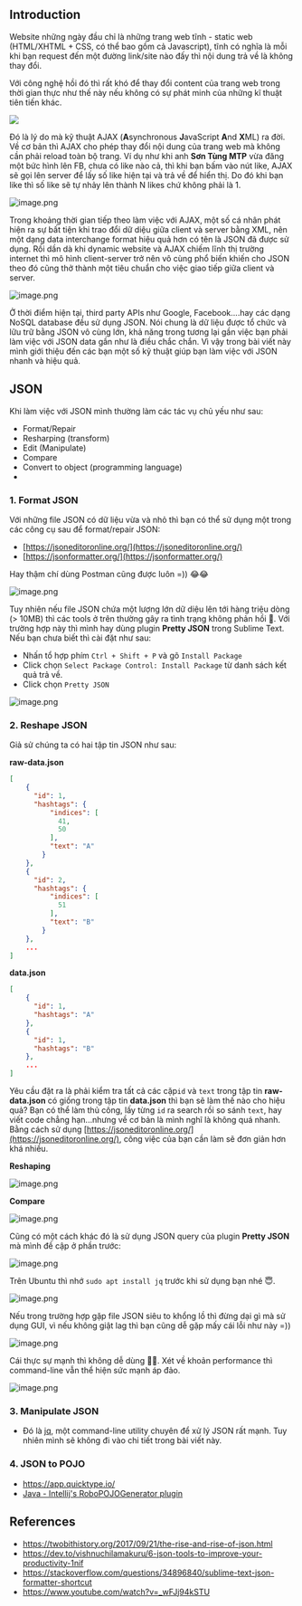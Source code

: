 ## Introduction
Website những ngày đầu chỉ là những trang web tĩnh - static web (HTML/XHTML + CSS, có thể bao gồm cả Javascript), tĩnh có nghĩa là mỗi khi bạn request đến một đường link/site nào đấy thì nội dung trả về là không thay đổi.

Với công nghệ hồi đó thì rất khó để thay đổi content của trang web trong thời gian thực như thế này nếu không có sự phát minh của những kĩ thuật tiên tiến khác.

![](https://images.viblo.asia/9233c9b6-77a5-4b82-a114-b183e8db1064.gif)

Đó là lý do mà kỹ thuật AJAX (**A**synchronous **J**avaScript **A**nd **X**ML) ra đời. Về cơ bản thì AJAX cho phép thay đổi nội dung của trang web mà không cần phải reload toàn bộ trang. Ví dụ như khi anh **Sơn Tùng MTP** vừa đăng một bức hình lên FB, chưa có like nào cả, thì khi bạn bấm vào nút like, AJAX sẽ gọi lên server để lấy số like hiện tại và trả về để hiển thị. Do đó khi bạn like thì số like sẽ tự nhảy lên thành N likes chứ không phải là 1.

![image.png](https://images.viblo.asia/5174572a-4943-4b6f-bc7b-742259d4aa4b.png)

Trong khoảng thời gian tiếp theo làm việc với AJAX, một số cá nhân phát hiện ra sự bất tiện khi trao đổi dữ diệu giữa client và server bằng XML, nên một dạng data interchange format hiệu quả hơn có tên là JSON đã được sử dụng. Rồi dần dà khi dynamic website và AJAX chiếm lĩnh thị trường internet thì mô hình client-server trở nên vô cùng phổ biến khiến cho JSON theo đó cũng thở thành một tiêu chuẩn cho việc giao tiếp giữa client và server. 

![image.png](https://images.viblo.asia/03929eee-94b0-4e11-8ea9-d842a3d1a85b.png)

Ở thời điểm hiện tại, third party APIs như Google, Facebook....hay các dạng NoSQL database đều sử dụng JSON. Nói chung là dữ liệu được tổ chức và lữu trữ bằng JSON vô cùng lớn, khả năng trong tương lại gần việc bạn phải làm việc với JSON data gần như là điều chắc chắn. Vì vậy trong bài viết này mình giới thiệu đến các bạn một số kỹ thuật giúp bạn làm việc với JSON nhanh và hiệu quả.

## JSON

Khi làm việc với JSON mình thường làm các tác vụ chủ yếu như sau:
- Format/Repair
- Resharping (transform)
- Edit (Manipulate)
- Compare
- Convert to object (programming language)
- 
### 1. Format JSON

Với những file JSON có dữ liệu vừa và nhỏ thì bạn có thể sử dụng một trong các công cụ sau để format/repair JSON:
- [https://jsoneditoronline.org/](https://jsoneditoronline.org/)
- [https://jsonformatter.org/](https://jsonformatter.org/)

Hay thậm chí dùng Postman cũng được luôn =)) 😂😂

![image.png](https://images.viblo.asia/1fa03ff1-b16d-491e-b61a-9f21f6d68c9f.png)

Tuy nhiên nếu file JSON chứa một lượng lớn dữ diệu lên tới hàng triệu dòng (> 10MB) thì các tools ở trên thường gây ra tình trạng không phản hồi 🥲. Với trường hợp này thì mình hay dùng plugin **Pretty JSON** trong Sublime Text.
Nếu bạn chưa biết thì cài đặt như sau:

- Nhấn tổ hợp phím `Ctrl + Shift + P` và gõ  `Install Package`
- Click chọn `Select Package Control: Install Package` từ danh sách kết quả trả về.
- Click chọn `Pretty JSON`

![image.png](https://images.viblo.asia/ce0367cf-a3e3-4db5-b49d-debaec3a173d.png)

### 2. Reshape JSON
Giả sử chúng ta có hai tập tin JSON như sau:

**raw-data.json**

```json
[
    {
      "id": 1,
      "hashtags": {
          "indices": [
            41,
            50
          ],
          "text": "A"
        }
    },
    {
      "id": 2,
      "hashtags": {
          "indices": [
            51
          ],
          "text": "B"
        }
    },
    ...
]
```

**data.json**
```json
[
    {
      "id": 1,
      "hashtags": "A"
    },
    {
      "id": 1,
      "hashtags": "B"
    },
    ...
]
```

Yêu cầu đặt ra là phải kiểm tra tất cả các cặp`id` và `text` trong tập tin **raw-data.json** có giống trong tập tin **data.json** thì bạn sẽ làm thế nào cho hiệu quả? Bạn có thể làm thủ công, lấy từng `id` ra search rồi so sánh `text`, hay viết code chẳng hạn...nhưng về cơ bản là mình nghĩ là không quá nhanh. Bằng cách sử dụng [https://jsoneditoronline.org/](https://jsoneditoronline.org/), công việc của bạn cần làm sẽ đơn giản hơn khá nhiều.

**Reshaping**

![image.png](https://images.viblo.asia/4d56663d-4af9-4ee4-8424-4f7f0ae1c78b.png)

**Compare**

![image.png](https://images.viblo.asia/27b3ce26-5feb-4bc5-961b-57d6fd4fa34a.png)

Cũng có một cách khác đó là sử dụng JSON query của plugin **Pretty JSON** mà mình đề cập ở phần trước:

![image.png](https://images.viblo.asia/3d7d5d13-0be2-429e-8b3f-af80434b9b1b.png)

Trên Ubuntu thì nhớ `sudo apt install jq` trước khi sử dụng bạn nhé 😇.

![image.png](https://images.viblo.asia/b35a7702-d9fb-45bb-958a-76ca0c635115.png)

Nếu trong trường hợp gặp file JSON siêu to khổng lồ thì đừng dại gì mà sử dụng GUI, vì nếu không giật lag thì bạn cũng dễ gặp mấy cái lỗi như này =))

![image.png](https://images.viblo.asia/21c7ae62-2d7b-4e27-aea0-4ca1eacfb23c.png)

Cái thực sự mạnh thì không dễ dùng 🥰🥰. Xét về khoản performance thì command-line vẫn thể hiện sức mạnh áp đảo.

![image.png](https://images.viblo.asia/6913c4d2-2ba5-41a7-9eeb-e46ed4ad697f.png)

### 3. Manipulate JSON
- Đó là [jq](https://stedolan.github.io/jq/), một command-line utility chuyên để xử lý JSON rất mạnh. Tuy nhiên mình sẽ không đi vào chi tiết trong bài viết này.

### 4. JSON to POJO
- https://app.quicktype.io/
- [Java - Intellij's RoboPOJOGenerator plugin](https://plugins.jetbrains.com/plugin/8634-robopojogenerator)


## References
- https://twobithistory.org/2017/09/21/the-rise-and-rise-of-json.html
- https://dev.to/vishnuchilamakuru/6-json-tools-to-improve-your-productivity-1nif
- https://stackoverflow.com/questions/34896840/sublime-text-json-formatter-shortcut
- https://www.youtube.com/watch?v=_wFJj94kSTU